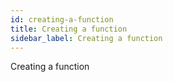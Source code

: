 ```yaml
---
id: creating-a-function
title: Creating a function
sidebar_label: Creating a function
---
```


Creating a function
